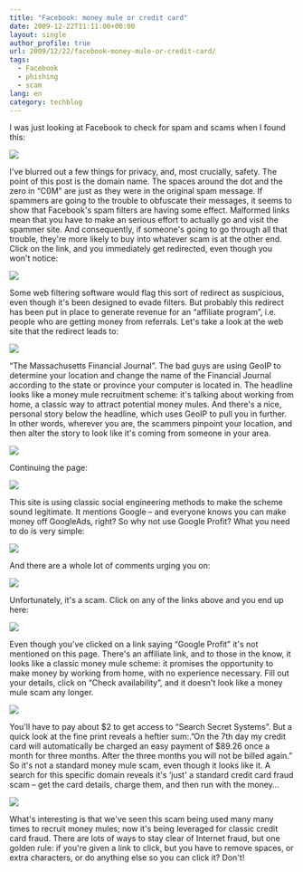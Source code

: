 ```yaml
---
title: "Facebook: money mule or credit card"
date: 2009-12-22T11:11:00+00:00
layout: single
author_profile: true
url: 2009/12/22/facebook-money-mule-or-credit-card/
tags:
  - Facebook
  - phishing
  - scam
lang: en
category: techblog
---
```

I was just looking at Facebook to check for spam and scams when I found this:

![](http://1.bp.blogspot.com/_vaUVXcmC3OI/SzCfacDZB7I/AAAAAAAAAdw/klhARbe5Op8/s1600-h/208187965.jpg)

I've blurred out a few things for privacy, and, most crucially, safety. The point of this post is the domain name. The spaces around the dot and the zero in “C0M” are just as they were in the original spam message. If spammers are going to the trouble to obfuscate their messages, it seems to show that Facebook's spam filters are having some effect. Malformed links mean that you have to make an serious effort to actually go and visit the spammer site. And consequently, if someone's going to go through all that trouble, they're more likely to buy into whatever scam is at the other end. Click on the link, and you immediately get redirected, even though you won't notice:

![](http://2.bp.blogspot.com/_vaUVXcmC3OI/SzCfkYoW7RI/AAAAAAAAAeY/e-kXBsRvJq8/s1600-h/208187974.jpg)

Some web filtering software would flag this sort of redirect as suspicious, even though it's been designed to evade filters. But probably this redirect has been put in place to generate revenue for an “affiliate program”, i.e. people who are getting money from referrals. Let's take a look at the web site that the redirect leads to:

![](http://1.bp.blogspot.com/_vaUVXcmC3OI/SzCflqQoQsI/AAAAAAAAAeg/C3n5uBKh9D8/s1600-h/208187975.jpg)

“The Massachusetts Financial Journal”. The bad guys are using GeoIP to determine your location and change the name of the Financial Journal according to the state or province your computer is located in. The headline looks like a money mule recruitment scheme: it's talking about working from home, a classic way to attract potential money mules. And there's a nice, personal story below the headline, which uses GeoIP to pull you in further. In other words, wherever you are, the scammers pinpoint your location, and then alter the story to look like it's coming from someone in your area.

![](http://2.bp.blogspot.com/_vaUVXcmC3OI/SzCffTSaWhI/AAAAAAAAAeA/vxBhb5MWZls/s1600-h/208187967.jpg)

Continuing the page:

![](http://3.bp.blogspot.com/_vaUVXcmC3OI/SzCfdLMc65I/AAAAAAAAAd4/umC_6cUQkLk/s1600-h/208187966.jpg)

This site is using classic social engineering methods to make the scheme sound legitimate. It mentions Google – and everyone knows you can make money off GoogleAds, right? So why not use Google Profit? What you need to do is very simple:

![](http://1.bp.blogspot.com/_vaUVXcmC3OI/SzCfrx8DHWI/AAAAAAAAAe4/6rr4q04B8K8/s1600-h/208187981.jpg)

And there are a whole lot of comments urging you on:

![](http://2.bp.blogspot.com/_vaUVXcmC3OI/SzCfhcuyfnI/AAAAAAAAAeI/N2gzcZRa1Rg/s1600-h/208187970.jpg)

Unfortunately, it's a scam. Click on any of the links above and you end up here:

![](http://2.bp.blogspot.com/_vaUVXcmC3OI/SzCfqTNu9mI/AAAAAAAAAew/vX8kdTUI_r0/s1600-h/208187978.jpg)

Even though you've clicked on a link saying “Google Profit” it's not mentioned on this page. There's an affiliate link, and to those in the know, it looks like a classic money mule scheme: it promises the opportunity to make money by working from home, with no experience necessary. Fill out your details, click on “Check availability”, and it doesn't look like a money mule scam any longer.

![](http://2.bp.blogspot.com/_vaUVXcmC3OI/SzCfn1yYBpI/AAAAAAAAAeo/mvnjchkR_Js/s1600-h/208187976.jpg)

You'll have to pay about $2 to get access to “Search Secret Systems”. But a quick look at the fine print reveals a heftier sum:.”On the 7th day my credit card will automatically be charged an easy payment of $89.26 once a month for three months. After the three months you will not be billed again.” So it's not a standard money mule scam, even though it looks like it. A search for this specific domain reveals it's ‘just' a standard credit card fraud scam – get the card details, charge them, and then run with the money…

![](http://3.bp.blogspot.com/_vaUVXcmC3OI/SzCfjW6b4FI/AAAAAAAAAeQ/YEmblZOvEn4/s1600-h/208187972.jpg)

What's interesting is that we've seen this scam being used many many times to recruit money mules; now it's being leveraged for classic credit card fraud. There are lots of ways to stay clear of Internet fraud, but one golden rule: if you're given a link to click, but you have to remove spaces, or extra characters, or do anything else so you can click it? Don't!
